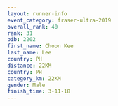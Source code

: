 ```yaml
---
layout: runner-info 
event_category: fraser-ultra-2019 
overall_rank: 40
rank: 31
bib: 2202
first_name: Choon Kee
last_name: Lee
country: PH
distance: 22KM
country: PH
category_km: 22KM
gender: Male
finish_time: 3-11-18
---
```

